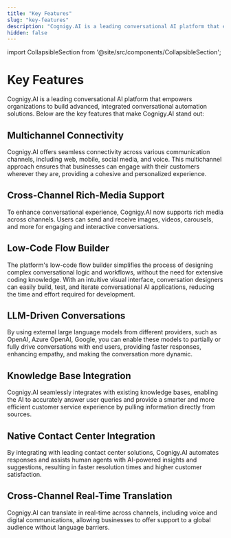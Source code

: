 ```yaml
---
title: "Key Features"
slug: "key-features"
description: "Cognigy.AI is a leading conversational AI platform that empowers organizations to build advanced, integrated conversational automation solutions."
hidden: false
---
```

import CollapsibleSection from '@site/src/components/CollapsibleSection';


# Key Features

Cognigy.AI is a leading conversational AI platform that empowers organizations to build advanced, integrated conversational automation solutions. Below are the key features that make Cognigy.AI stand out:

## Multichannel Connectivity

Cognigy.AI offers seamless connectivity across various communication channels, including web, mobile, social media, and voice. This multichannel approach ensures that businesses can engage with their customers wherever they are, providing a cohesive and personalized experience.

## Cross-Channel Rich-Media Support

To enhance conversational experience, Cognigy.AI now supports rich media across channels. Users can send and receive images, videos, carousels, and more for engaging and interactive conversations.

## Low-Code Flow Builder

The platform's low-code flow builder simplifies the process of designing complex conversational logic and workflows, without the need for extensive coding knowledge. With an intuitive visual interface, conversation designers can easily build, test, and iterate conversational AI applications, reducing the time and effort required for development.

## LLM-Driven Conversations

By using external large language models from different providers, such as OpenAI, Azure OpenAI, Google, you can enable these models to partially or fully drive conversations with end users, providing faster responses, enhancing empathy, and making the conversation more dynamic.

## Knowledge Base Integration

Cognigy.AI seamlessly integrates with existing knowledge bases, enabling the AI to accurately answer user queries and provide a smarter and more efficient customer service experience by pulling information directly from sources.

## Native Contact Center Integration

By integrating with leading contact center solutions, Cognigy.AI automates responses and assists human agents with AI-powered insights and suggestions, resulting in faster resolution times and higher customer satisfaction.

## Cross-Channel Real-Time Translation

Cognigy.AI can translate in real-time across channels, including voice and digital communications, allowing businesses to offer support to a global audience without language barriers.
